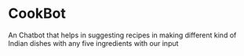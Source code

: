 # CookBot
An Chatbot that helps in suggesting recipes in making different kind of Indian dishes with any five ingredients with our input
